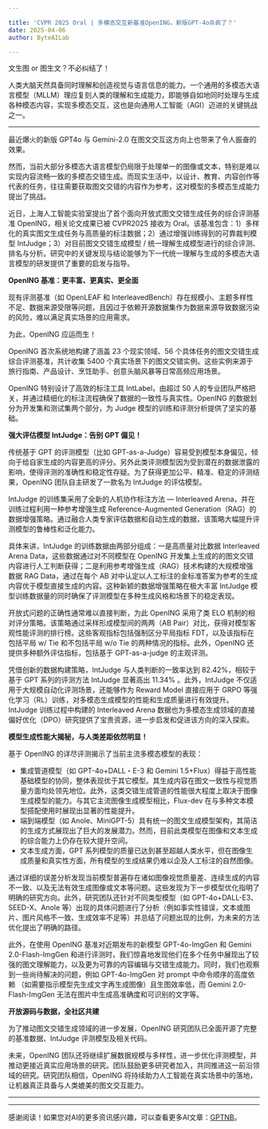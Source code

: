 ```yaml
---

title: 'CVPR 2025 Oral | 多模态交互新基准OpenING，新版GPT-4o杀疯了？'
date: 2025-04-06
author: ByteAILab

---
```


文生图 or 图生文？不必纠结了！

人类大脑天然具备同时理解和创造视觉与语言信息的能力。一个通用的多模态大语言模型（MLLM）理应复刻人类的理解和生成能力，即能够自如地同时处理与生成各种模态内容，实现多模态交互，这也是向通用人工智能（AGI）迈进的关键挑战之一。

---
最近爆火的新版 GPT4o 与 Gemini-2.0 在图文交互这方向上也带来了令人振奋的效果。

然而，当前大部分多模态大语言模型仍局限于处理单一的图像或文本，特别是难以实现内容流畅一致的多模态交错生成。而现实生活中，以设计、教育、内容创作等代表的任务，往往需要获取图文交错的内容作为参考，这对模型的多模态生成能力提出了挑战。

近日，上海人工智能实验室提出了首个面向开放式图文交错生成任务的综合评测基准 OpenING，相关论文成果已被 CVPR2025 接收为 Oral。该基准包含：1）多样化的真实图文生成任务与高质量的标注数据；2）通过增强训练得到的可靠裁判模型 IntJudge；3）对目前图文交错生成模型 / 统一理解生成模型进行的综合评测、排名与分析。研究中的关键发现与结论能够为下一代统一理解与生成的多模态大语言模型的研发提供了重要的启发与指导。

**OpenING 基准：更丰富、更真实、更全面**

现有评测基准（如 OpenLEAF 和 InterleavedBench）存在规模小、主题多样性不足、数据来源受限等问题，且因过于依赖开源数据集作为数据来源导致数据污染的风险，难以满足真实场景的应用需求。

为此，OpenING 应运而生！

OpenING 首次系统地构建了涵盖 23 个现实领域、56 个具体任务的图文交错生成综合评测基准，共计收集 5400 个真实场景下的图文交错实例。这些实例来源于旅行指南、产品设计、烹饪助手、创意头脑风暴等日常高频应用场景。

OpenING 特别设计了高效的标注工具 IntLabel，由超过 50 人的专业团队严格把关，并通过精细化的标注流程确保了数据的一致性与真实性。OpenING 的数据划分为开发集和测试集两个部分，为 Judge 模型的训练和评测分析提供了坚实的基础。

**强大评估模型 IntJudge：告别 GPT 偏见！**

传统基于 GPT 的评测模型（比如 GPT-as-a-Judge）容易受到模型本身偏见，倾向于给自家生成的内容更高的评分。另外此类评测模型因为受到潜在的数据泄露的影响，使得评测的准确性和稳定性存疑。为了获得更加公平、精准、稳定的评测结果，OpenING 团队自主研发了一款名为 IntJudge 的评估模型。

IntJudge 的训练集采用了全新的人机协作标注方法 — Interleaved Arena，并在训练过程利用一种参考增强生成 Reference-Augmented Generation（RAG）的数据增强策略。通过融合人类专家评估数据和自动生成的数据，该策略大幅提升评测模型的鲁棒性和泛化能力。

具体来讲，IntJudge 的训练数据由两部分组成：一是高质量对比数据 Interleaved Arena Data，这些数据通过对不同模型在 OpenING 开发集上生成的的图文交错内容进行人工判断获得；二是利用参考增强生成（RAG）技术构建的大规模增强数据 RAG Data，通过在每个 AB 对中认定以人工标注的金标准答案为参考的生成内容优于模型直接生成的内容。这种新颖的数据增强策略在极大丰富 IntJudge 模型训练数据量的同时确保了评测模型在多种生成风格和场景下的稳定表现。

开放式问题的正确性通常难以直接判断，为此 OpenING 采用了类 ELO 机制的相对评分策略。该策略通过采样形成模型间的两两（AB Pair）对比，获得对模型客观性能评测的排行榜。这些客观指标包括强制区分平局指标 FDT，以及该指标在包括平局 w/ Tie 和不包括平局 w/o Tie 的两种情况的指标。此外，OpenING 还提供多种额外评估指标，包括基于 GPT-as-a-judge 的主观评测。

凭借创新的数据构建策略，IntJudge 与人类判断的一致率达到 82.42%，相较于基于 GPT 系列的评测方法 IntJudge 显著高出 11.34% 。此外，IntJudge 不仅适用于大规模自动化评测场景，还能够作为 Reward Model 直接应用于 GRPO 等强化学习（RL）训练，对多模态生成模型的性能和生成质量进行有效提升。IntJudge 训练过程中构建的 Interleaved Arena 数据也为多模态生成领域的直接偏好优化（DPO）研究提供了宝贵资源，进一步启发和促进该方向的深入探索。

**模型生成性能大揭秘，与人类差距依然明显！**

基于 OpenING 的详尽评测揭示了当前主流多模态模型的表现：

- 集成管道模型（如 GPT-4o+DALL・E-3 和 Gemini 1.5+Flux）得益于高性能基础模型的协同，整体表现优于其它模型。其生成内容在图文一致性与视觉质量方面均处领先地位。此外，这类交错生成管道的性能很大程度上取决于图像生成模型的能力。与其它主流图像生成模型相比，Flux-dev 在与多种文本模型搭配使用时展现出显著的性能提升。
- 端到端模型（如 Anole、MiniGPT-5）具有统一的图文生成模型架构，其简洁的生成方式展现出了巨大的发展潜力。然而，目前此类模型在图像和文本生成的综合能力上仍存在较大提升空间。
- 文本生成方面，GPT 系列模型的质量已达到甚至超越人类水平，但在图像生成质量和真实性方面，所有模型的生成结果仍难以企及人工标注的自然图像。

通过详细的误差分析发现当前模型普遍存在诸如图像视觉质量差、连续生成的内容不一致、以及无法有效生成图像或文本等问题。这些发现为下一步模型优化指明了明确的研究方向。此外，研究团队还针对不同类型模型（如 GPT-4o+DALL-E3、SEED-X、Anole 等）出现的具体问题进行了分析（例如事实性错误，文本或图片、图片风格不一致、生成效率不足等）并总结了问题出现的比例，为未来的方法优化提出了明确的路径。

此外，在使用 OpenING 基准对近期发布的新模型 GPT-4o-ImgGen 和 Gemini 2.0-Flash-ImgGen 和进行评测时，我们惊喜地发现他们在多个任务中展现出了较强的图文理解能力，以及更为可靠的内容编辑与交错生成能力。同时，我们也观察到一些尚待解决的问题，例如 GPT-4o-ImgGen 对 prompt 中命令顺序的高度依赖 （如需要指示模型先生成文字再生成图像）且生图效率低，而 Gemini 2.0-Flash-ImgGen 无法在图片中生成高准确度和可识别的文字等。

**开放源码与数据，全社区共建**

为了推动图文交错生成领域的进一步发展，OpenING 研究团队已全面开源了完整的基准数据、IntJudge 评测模型及相关代码。

未来，OpenING 团队还将继续扩展数据规模与多样性，进一步优化评测模型，并推动更接近真实应用场景的研究。团队鼓励更多研究者加入，共同推进这一前沿领域的研究。研究团队相信，OpenING 将持续助力人工智能在真实场景中的落地，让机器真正具备与人类媲美的图文交互能力。

---
---
感谢阅读！如果您对AI的更多资讯感兴趣，可以查看更多AI文章：[GPTNB](https://gptnb.com)。